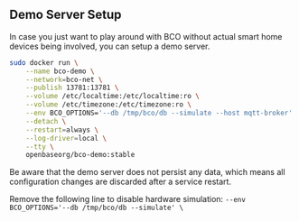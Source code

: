 ## Demo Server Setup

In case you just want to play around with BCO without actual smart home devices being involved, you can setup a demo server.


```bash
sudo docker run \
    --name bco-demo \
    --network=bco-net \
    --publish 13781:13781 \
    --volume /etc/localtime:/etc/localtime:ro \
    --volume /etc/timezone:/etc/timezone:ro \
    --env BCO_OPTIONS='--db /tmp/bco/db --simulate --host mqtt-broker' \
    --detach \
    --restart=always \
    --log-driver=local \
    --tty \
    openbaseorg/bco-demo:stable
```

Be aware that the demo server does not persist any data, which means all configuration changes are discarded after a service restart.

Remove the following line to disable hardware simulation:
```--env BCO_OPTIONS='--db /tmp/bco/db --simulate' \```
